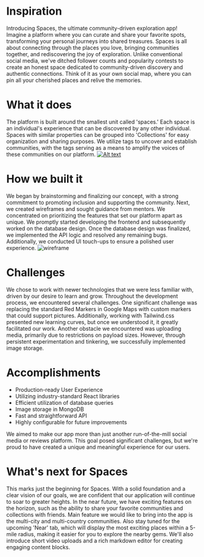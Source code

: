 # Inspiration
Introducing Spaces, the ultimate community-driven exploration app! Imagine a platform where you can curate and share your favorite spots, transforming your personal journeys into shared treasures. Spaces is all about connecting through the places you love, bringing communities together, and rediscovering the joy of exploration. Unlike conventional social media, we've ditched follower counts and popularity contests to create an honest space dedicated to community-driven discovery and authentic connections. Think of it as your own social map, where you can pin all your cherished places and relive the memories.

# What it does
The platform is built around the smallest unit called 'spaces.' Each space is an individual's experience that can be discovered by any other individual. Spaces with similar properties can be grouped into 'Collections' for easy organization and sharing purposes. We utilize tags to uncover and establish communities, with the tags serving as a means to amplify the voices of these communities on our platform.
[![Alt text](<img width="1639" alt="original" src="https://github.com/amritav/Spaces-hackNC/assets/19224584/86f7492a-6ee1-4bb4-ad21-571be4d1abfc">
)](https://www.youtube.com/watch?v=LUpNAgsWKno)


# How we built it
We began by brainstorming and finalizing our concept, with a strong commitment to promoting inclusion and supporting the community. Next, we created wireframes and sought guidance from mentors. We concentrated on prioritizing the features that set our platform apart as unique. We promptly started developing the frontend and subsequently worked on the database design. Once the database design was finalized, we implemented the API logic and resolved any remaining bugs. Additionally, we conducted UI touch-ups to ensure a polished user experience.
![wireframe](https://github.com/amritav/Spaces-hackNC/assets/19224584/eec43849-82a5-4c30-97a0-aca3e56e6d1d)

# Challenges
We chose to work with newer technologies that we were less familiar with, driven by our desire to learn and grow. Throughout the development process, we encountered several challenges. One significant challenge was replacing the standard Red Markers in Google Maps with custom markers that could support pictures. Additionally, working with Tailwind.css presented new learning curves, but once we understood it, it greatly facilitated our work. Another obstacle we encountered was uploading media, primarily due to restrictions on payload sizes. However, through persistent experimentation and tinkering, we successfully implemented image storage.

# Accomplishments
* Production-ready User Experience
* Utilizing industry-standard React libraries
* Efficient utilization of database queries
* Image storage in MongoDB
* Fast and straightforward API
* Highly configurable for future improvements
  
We aimed to make our app more than just another run-of-the-mill social media or reviews platform. This goal posed significant challenges, but we're proud to have created a unique and meaningful experience for our users.

# What's next for Spaces
This marks just the beginning for Spaces. With a solid foundation and a clear vision of our goals, we are confident that our application will continue to soar to greater heights. In the near future, we have exciting features on the horizon, such as the ability to share your favorite communities and collections with friends. Main feature we would like to bring into the app is the multi-city and multi-country communities. Also stay tuned for the upcoming 'Near' tab, which will display the most exciting places within a 5-mile radius, making it easier for you to explore the nearby gems. We'll also introduce short video uploads and a rich markdown editor for creating engaging content blocks.
